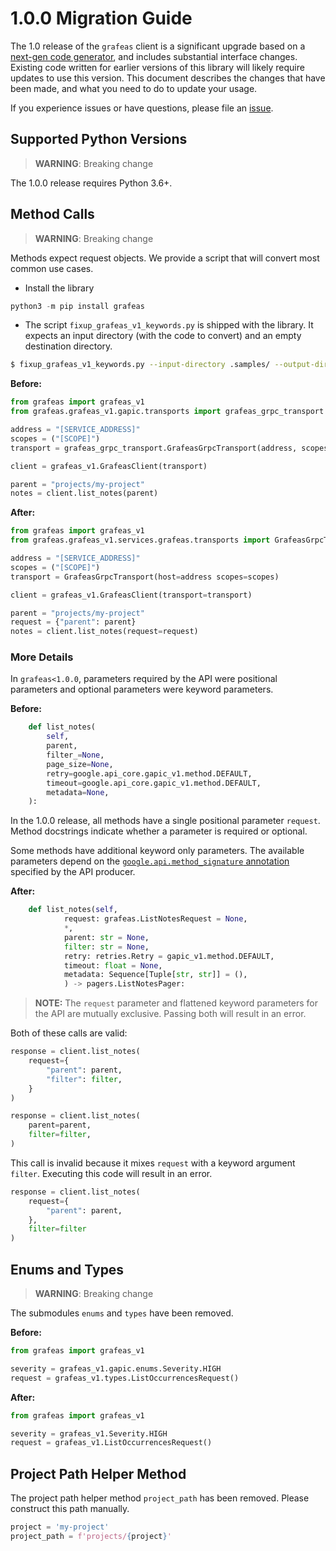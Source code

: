 # 1.0.0 Migration Guide

The 1.0 release of the `grafeas` client is a significant upgrade based on a [next-gen code generator](https://github.com/googleapis/gapic-generator-python), and includes substantial interface changes. Existing code written for earlier versions of this library will likely require updates to use this version. This document describes the changes that have been made, and what you need to do to update your usage.

If you experience issues or have questions, please file an [issue](https://github.com/googleapis/grafeas/issues).

## Supported Python Versions

> **WARNING**: Breaking change

The 1.0.0 release requires Python 3.6+.


## Method Calls

> **WARNING**: Breaking change

Methods expect request objects. We provide a script that will convert most common use cases.

* Install the library

```py
python3 -m pip install grafeas
```

* The script `fixup_grafeas_v1_keywords.py` is shipped with the library. It expects
an input directory (with the code to convert) and an empty destination directory.

```sh
$ fixup_grafeas_v1_keywords.py --input-directory .samples/ --output-directory samples/
```

**Before:**
```py
from grafeas import grafeas_v1
from grafeas.grafeas_v1.gapic.transports import grafeas_grpc_transport

address = "[SERVICE_ADDRESS]"
scopes = ("[SCOPE]")
transport = grafeas_grpc_transport.GrafeasGrpcTransport(address, scopes)

client = grafeas_v1.GrafeasClient(transport)

parent = "projects/my-project"
notes = client.list_notes(parent)
```


**After:**
```py
from grafeas import grafeas_v1
from grafeas.grafeas_v1.services.grafeas.transports import GrafeasGrpcTransport

address = "[SERVICE_ADDRESS]"
scopes = ("[SCOPE]")
transport = GrafeasGrpcTransport(host=address scopes=scopes)

client = grafeas_v1.GrafeasClient(transport=transport)

parent = "projects/my-project"
request = {"parent": parent}
notes = client.list_notes(request=request)
```

### More Details

In `grafeas<1.0.0`, parameters required by the API were positional parameters and optional parameters were keyword parameters.

**Before:**
```py
    def list_notes(
        self,
        parent,
        filter_=None,
        page_size=None,
        retry=google.api_core.gapic_v1.method.DEFAULT,
        timeout=google.api_core.gapic_v1.method.DEFAULT,
        metadata=None,
    ):
```

In the 1.0.0 release, all methods have a single positional parameter `request`. Method docstrings indicate whether a parameter is required or optional.

Some methods have additional keyword only parameters. The available parameters depend on the [`google.api.method_signature` annotation](https://github.com/googleapis/googleapis/blob/b77cacf1ed06e0301a39d6328b599e24102f04be/grafeas/v1/grafeas.proto#L763) specified by the API producer.


**After:**
```py
    def list_notes(self,
            request: grafeas.ListNotesRequest = None,
            *,
            parent: str = None,
            filter: str = None,
            retry: retries.Retry = gapic_v1.method.DEFAULT,
            timeout: float = None,
            metadata: Sequence[Tuple[str, str]] = (),
            ) -> pagers.ListNotesPager:
```

> **NOTE:** The `request` parameter and flattened keyword parameters for the API are mutually exclusive.
> Passing both will result in an error.


Both of these calls are valid:

```py
response = client.list_notes(
    request={
        "parent": parent,
        "filter": filter,
    }
)
```

```py
response = client.list_notes(
    parent=parent,
    filter=filter,
)
```

This call is invalid because it mixes `request` with a keyword argument `filter`. Executing this code
will result in an error.

```py
response = client.list_notes(
    request={
        "parent": parent,
    },
    filter=filter
)
```



## Enums and Types


> **WARNING**: Breaking change

The submodules `enums` and `types` have been removed.

**Before:**
```py
from grafeas import grafeas_v1

severity = grafeas_v1.gapic.enums.Severity.HIGH
request = grafeas_v1.types.ListOccurrencesRequest()
```


**After:**
```py
from grafeas import grafeas_v1

severity = grafeas_v1.Severity.HIGH
request = grafeas_v1.ListOccurrencesRequest()
```

## Project Path Helper Method

The project path helper method `project_path` has been removed. Please construct this path manually.

```py
project = 'my-project'
project_path = f'projects/{project}'
```